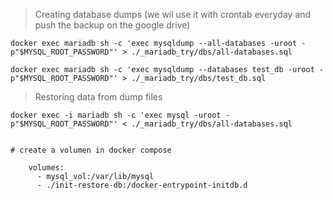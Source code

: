 > Creating database dumps (we wil use it with crontab everyday and push the backup on the google drive)

```
docker exec mariadb sh -c 'exec mysqldump --all-databases -uroot -p"$MYSQL_ROOT_PASSWORD"' > ./_mariadb_try/dbs/all-databases.sql

docker exec mariadb sh -c 'exec mysqldump --databases test_db -uroot -p"$MYSQL_ROOT_PASSWORD"' > ./_mariadb_try/dbs/test_db.sql

```

> Restoring data from dump files

```
docker exec -i mariadb sh -c 'exec mysql -uroot -p"$MYSQL_ROOT_PASSWORD"' < ./_mariadb_try/dbs/all-databases.sql
```

```

# create a volumen in docker compose 

    volumes:
      - mysql_vol:/var/lib/mysql
      - ./init-restore-db:/docker-entrypoint-initdb.d
```


